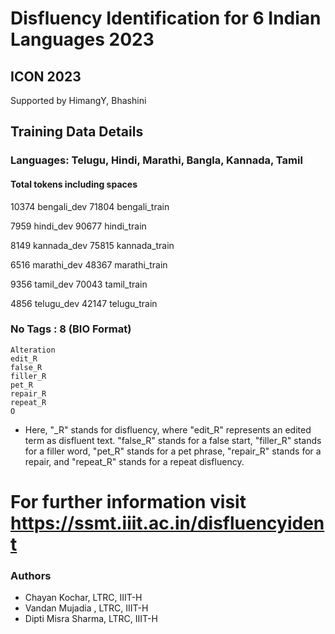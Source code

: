 # Disfluency Identification for 6 Indian Languages 2023
## ICON 2023
Supported by HimangY, Bhashini

## Training Data Details

### Languages: Telugu, Hindi, Marathi, Bangla, Kannada, Tamil

#### Total tokens including spaces
  10374 bengali_dev
  71804 bengali_train
  
   7959 hindi_dev
  90677 hindi_train
  
   8149 kannada_dev
  75815 kannada_train
  
   6516 marathi_dev
  48367 marathi_train
  
   9356 tamil_dev
  70043 tamil_train
  
   4856 telugu_dev
  42147 telugu_train

### No Tags : 8 (BIO Format)
	Alteration
	edit_R
	false_R
	filler_R
	pet_R
	repair_R
	repeat_R
	O

- Here, "_R" stands for disfluency, where "edit_R" represents an edited term as disfluent text. "false_R" stands for a false start, "filler_R" stands for a filler word, "pet_R" stands for a pet phrase, "repair_R" stands for a repair, and "repeat_R" stands for a repeat disfluency.


# For further information visit https://ssmt.iiit.ac.in/disfluencyident

### Authors


- Chayan Kochar, LTRC, IIIT-H
- Vandan Mujadia , LTRC, IIIT-H
- Dipti Misra Sharma, LTRC, IIIT-H
